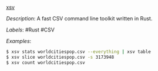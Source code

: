 [xsv](https://github.com/BurntSushi/xsv)

*Description*: A fast CSV command line toolkit written in Rust.

*Labels*: #Rust #CSV

*Examples*:

```bash
$ xsv stats worldcitiespop.csv --everything | xsv table
$ xsv slice worldcitiespop.csv -s 3173948
$ xsv count worldcitiespop.csv
```
